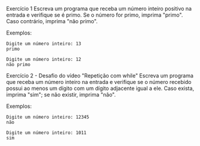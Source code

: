 
Exercício 1
Escreva um programa que receba um número inteiro positivo na entrada e verifique se é primo. Se o número for primo, imprima "primo". Caso contrário, imprima "não primo".

Exemplos:


	Digite um número inteiro: 13
	primo

	Digite um número inteiro: 12
	não primo



Exercício 2 - Desafio do vídeo "Repetição com while"
Escreva um programa que receba um número inteiro na entrada e verifique se o número recebido possui ao menos um dígito com um dígito adjacente igual a ele. Caso exista, imprima "sim"; se não existir, imprima "não".

Exemplos:


	Digite um número inteiro: 12345
	não

	Digite um número inteiro: 1011
	sim